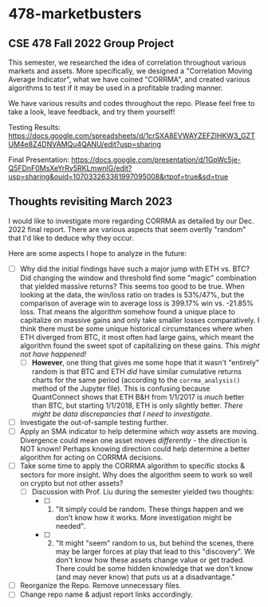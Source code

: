 # 478-marketbusters
## CSE 478 Fall 2022 Group Project

This semester, we researched the idea of correlation throughout various markets and assets. More specifically, we designed a "Correlation Moving Average Indicator", what we have coined "CORRMA", and created various algorithms to test if it may be used in a profitable trading manner. 

We have various results and codes throughout the repo. Please feel free to take a look, leave feedback, and try them yourself!

Testing Results: https://docs.google.com/spreadsheets/d/1crSXA8EVWAYZEFZIHKW3_GZTUM4e8Z4DNVAMQu4QANU/edit?usp=sharing

Final Presentation: https://docs.google.com/presentation/d/1GpWc5je-Q5FDnF0MsXeYrRv5RKLmwnlG/edit?usp=sharing&ouid=107033263361997095008&rtpof=true&sd=true


## Thoughts revisiting March 2023

I would like to investigate more regarding CORRMA as detailed by our Dec. 2022 final report. There are various aspects that seem overtly "random" that I'd like to deduce why they occur.

Here are some aspects I hope to analyze in the future:
- [ ] Why did the initial findings have such a major jump with ETH vs. BTC? Did changing the window and threshold find some "magic" combination that yielded massive returns? This seems too good to be true. When looking at the data, the win/loss ratio on trades is 53%/47%, but the comparison of average win to average loss is 399.17% win vs. -21.85% loss. That means the algorithm somehow found a unique place to capitalize on massive gains and only take smaller losses comparatively. I think there must be some unique historical circumstances where when ETH diverged from BTC, it most often had large gains, which meant the algorithm found the sweet spot of capitalizing on these gains. This *might not have happened!*
  - [ ] **However**, one thing that gives me some hope that it wasn't "entirely" random is that BTC and ETH *did* have similar cumulative returns charts for the same period (according to the `corrma_analysis()` method of the Jupyter file). This is confusing because QuantConnect shows that ETH B&H from 1/1/2017 is *much* better than BTC, but starting 1/1/2018, ETH is only slightly better. *There might be data discrepancies that I need to investigate*.
- [ ] Investigate the out-of-sample testing further.
- [ ] Apply an SMA indicator to help determine which *way* assets are moving. Divergence could mean one asset moves *differently* - the *direction* is NOT known! Perhaps knowing direction could help determine a better algorithm for acting on CORRMA decisions. 
- [ ] Take some time to apply the CORRMA algorithm to specific stocks & sectors for more insight. Why does the algorithm seem to work so well on crypto but not other assets?
  - [ ] Discussion with Prof. Liu during the semester yielded two thoughts:
    - [ ] 1. "It simply could be random. These things happen and we don't know how it works. More investigation might be needed".
    - [ ] 2. "It might "seem" random to us, but behind the scenes, there may be larger forces at play that lead to this "discovery". We don't know how these assets change value or get traded. There could be some hidden knowledge that we don't know (and may never know) that puts us at a disadvantage."
- [ ] Reorganize the Repo. Remove unnecessary files. 
- [ ] Change repo name & adjust report links accordingly. 